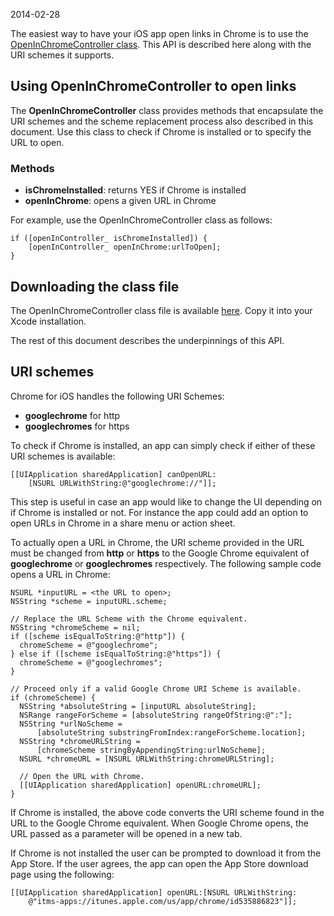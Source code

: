 2014-02-28

The easiest way to have your iOS app open links in Chrome is to use the [OpenInChromeController class](https://github.com/GoogleChrome/OpenInChrome). This API is described here along with the URI schemes it supports.

Using OpenInChromeController to open links
------------------------------------------

The **OpenInChromeController** class provides methods that encapsulate the URI schemes and the scheme replacement process also described in this document. Use this class to check if Chrome is installed or to specify the URL to open.

### Methods

-   **isChromeInstalled**: returns YES if Chrome is installed
-   **openInChrome**: opens a given URL in Chrome

For example, use the OpenInChromeController class as follows:

    if ([openInController_ isChromeInstalled]) {
        [openInController_ openInChrome:urlToOpen];
    }

Downloading the class file
--------------------------

The OpenInChromeController class file is available [here](https://github.com/GoogleChrome/OpenInChrome). Copy it into your Xcode installation.

The rest of this document describes the underpinnings of this API.

URI schemes
-----------

Chrome for iOS handles the following URI Schemes:

-   **googlechrome** for http
-   **googlechromes** for https

To check if Chrome is installed, an app can simply check if either of these URI schemes is available:

    [[UIApplication sharedApplication] canOpenURL:
        [NSURL URLWithString:@"googlechrome://"]];

This step is useful in case an app would like to change the UI depending on if Chrome is installed or not. For instance the app could add an option to open URLs in Chrome in a share menu or action sheet.

To actually open a URL in Chrome, the URI scheme provided in the URL must be changed from **http** or **https** to the Google Chrome equivalent of **googlechrome** or **googlechromes** respectively. The following sample code opens a URL in Chrome:

    NSURL *inputURL = <the URL to open>;
    NSString *scheme = inputURL.scheme;

    // Replace the URL Scheme with the Chrome equivalent.
    NSString *chromeScheme = nil;
    if ([scheme isEqualToString:@"http"]) {
      chromeScheme = @"googlechrome";
    } else if ([scheme isEqualToString:@"https"]) {
      chromeScheme = @"googlechromes";
    }

    // Proceed only if a valid Google Chrome URI Scheme is available.
    if (chromeScheme) {
      NSString *absoluteString = [inputURL absoluteString];
      NSRange rangeForScheme = [absoluteString rangeOfString:@":"];
      NSString *urlNoScheme =
          [absoluteString substringFromIndex:rangeForScheme.location];
      NSString *chromeURLString =
          [chromeScheme stringByAppendingString:urlNoScheme];
      NSURL *chromeURL = [NSURL URLWithString:chromeURLString];

      // Open the URL with Chrome.
      [[UIApplication sharedApplication] openURL:chromeURL];
    }

If Chrome is installed, the above code converts the URI scheme found in the URL to the Google Chrome equivalent. When Google Chrome opens, the URL passed as a parameter will be opened in a new tab.

If Chrome is not installed the user can be prompted to download it from the App Store. If the user agrees, the app can open the App Store download page using the following:

    [[UIApplication sharedApplication] openURL:[NSURL URLWithString:
        @"itms-apps://itunes.apple.com/us/app/chrome/id535886823"]];

